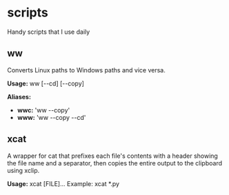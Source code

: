 # scripts

Handy scripts that I use daily

## ww
Converts Linux paths to Windows paths and vice versa.

**Usage:** ww [--cd] [--copy] <path>

**Aliases:**
- **wwc:** 'ww --copy'
- **www:** 'ww --copy --cd'

## xcat
A wrapper for cat that prefixes each file's contents with a header showing the file name and a separator, then copies the entire output to the clipboard using xclip.

**Usage:** xcat [FILE]...
       Example: xcat *.py
